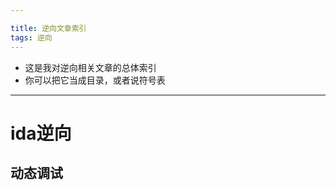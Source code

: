 ```yaml
---

title: 逆向文章索引
tags: 逆向
---
```





- 这是我对逆向相关文章的总体索引
- 你可以把它当成目录，或者说符号表

--------


# ida逆向


## 动态调试